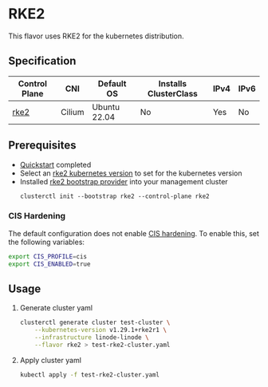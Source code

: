 # RKE2

This flavor uses RKE2 for the kubernetes distribution.

## Specification
| Control Plane                 | CNI    | Default OS   | Installs ClusterClass | IPv4 | IPv6 |
|-------------------------------|--------|--------------|-----------------------|------|------|
| [rke2](https://docs.rke2.io/) | Cilium | Ubuntu 22.04 | No                    | Yes  | No   |
## Prerequisites
* [Quickstart](../getting-started.md) completed
* Select an [rke2 kubernetes version](https://github.com/rancher/rke2/releases) to set for the kubernetes version
* Installed [rke2 bootstrap provider](https://github.com/rancher-sandbox/cluster-api-provider-rke2) into your management cluster
  ```shell
  clusterctl init --bootstrap rke2 --control-plane rke2
  ```

### CIS Hardening
The default configuration does not enable [CIS hardening](https://docs.rke2.io/security/hardening_guide#rke2-configuration).
To enable this, set the following variables:
```bash
export CIS_PROFILE=cis
export CIS_ENABLED=true
```

## Usage
1. Generate cluster yaml
    ```bash
    clusterctl generate cluster test-cluster \
        --kubernetes-version v1.29.1+rke2r1 \
        --infrastructure linode-linode \
        --flavor rke2 > test-rke2-cluster.yaml
    ```
2. Apply cluster yaml
    ```bash
    kubectl apply -f test-rke2-cluster.yaml
    ```

